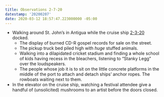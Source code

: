 ```yaml
---
title: Observations 2-7-20
datestamp: '20200207'
date: 2020-03-12 18:57:47.223000000 -05:00
---
```


- Walking around St. John’s in Antigua while the cruise ship [2-3-20](https://spencertweedy.com/observations/20200203/) docked.
	- The display of burned CD-R gospel records for sale on the street.
	- The pickup truck bed piled high with *huge* stuffed animals.
	- Walking into a dilapidated cricket stadium and finding a whole school of kids having recess in the bleachers, listening to “Stanky Legg” over the loudspeakers.
	- The people whose job it is to sit on the little concrete platforms in the middle of the port to attach and detach ships’ anchor ropes. The rowboats waiting next to them.
- In the elevator on the cruise ship, watching a festival attendee give a handful of (unsolicited) mushrooms to an artist before the doors closed.
